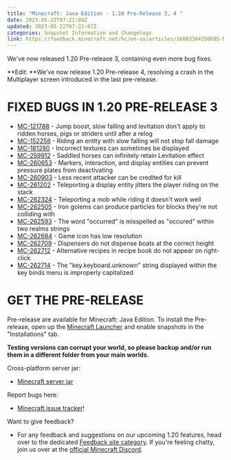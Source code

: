 ```yaml
---
title: "Minecraft: Java Edition - 1.20 Pre-Release 3, 4 "
date: 2023-05-22T07:22:04Z
updated: 2023-05-22T07:22:07Z
categories: Snapshot Information and Changelogs
link: https://feedback.minecraft.net/hc/en-us/articles/16003384350605-Minecraft-Java-Edition-1-20-Pre-Release-3-4-
---
```


We\'ve now released 1.20 Pre-release 3, containing even more bug fixes.

**Edit: **We\'ve now release 1.20 Pre-release 4, resolving a crash in the Multiplayer screen introduced in the last pre-release.

# FIXED BUGS IN 1.20 PRE-RELEASE 3

-   [MC-121788](https://bugs.mojang.com/browse/MC-121788) - Jump boost, slow falling and levitation don\'t apply to ridden horses, pigs or striders until after a relog
-   [MC-152258](https://bugs.mojang.com/browse/MC-152258) - Riding an entity with slow falling will not stop fall damage
-   [MC-181280](https://bugs.mojang.com/browse/MC-181280) - Incorrect textures can sometimes be displayed
-   [MC-259912](https://bugs.mojang.com/browse/MC-259912) - Saddled horses can infinitely retain Levitation effect
-   [MC-260653](https://bugs.mojang.com/browse/MC-260653) - Markers, interaction, and display entities can prevent pressure plates from deactivating
-   [MC-260903](https://bugs.mojang.com/browse/MC-260903) - Less recent attacker can be credited for kill
-   [MC-261202](https://bugs.mojang.com/browse/MC-261202) - Teleporting a display entity jitters the player riding on the stack
-   [MC-262324](https://bugs.mojang.com/browse/MC-262324) - Teleporting a mob while riding it doesn\'t work well
-   [MC-262505](https://bugs.mojang.com/browse/MC-262505) - Iron golems can produce particles for blocks they\'re not colliding with
-   [MC-262593](https://bugs.mojang.com/browse/MC-262593) - The word \"occurred\" is misspelled as \"occured\" within two realms strings
-   [MC-262684](https://bugs.mojang.com/browse/MC-262684) - Game icon has low resolution
-   [MC-262709](https://bugs.mojang.com/browse/MC-262709) - Dispensers do not dispense boats at the correct height
-   [MC-262712](https://bugs.mojang.com/browse/MC-262712) - Alternative recipes in recipe book do not appear on right-click
-   [MC-262714](https://bugs.mojang.com/browse/MC-262714) - The \"key.keyboard.unknown\" string displayed within the key binds menu is improperly capitalized

# GET THE PRE-RELEASE

Pre-release are available for Minecraft: Java Edition. To install the Pre-release, open up the [Minecraft Launcher](https://www.minecraft.net/download.html) and enable snapshots in the \"Installations\" tab.

**Testing versions can corrupt your world, so please backup and/or run them in a different folder from your main worlds.**

Cross-platform server jar:

-   [Minecraft server jar](https://piston-data.mojang.com/v1/objects/04b889e29aeffc23d2a3ebdd7e728184d9441e02/server.jar)

Report bugs here:

-   [Minecraft issue tracker](https://bugs.mojang.com/projects/MC/summary)!

Want to give feedback?

-   For any feedback and suggestions on our upcoming 1.20 features, head over to the dedicated [Feedback site category](https://aka.ms/MC120Feedback). If you\'re feeling chatty, join us over at the [official Minecraft Discord](https://discordapp.com/invite/minecraft).
